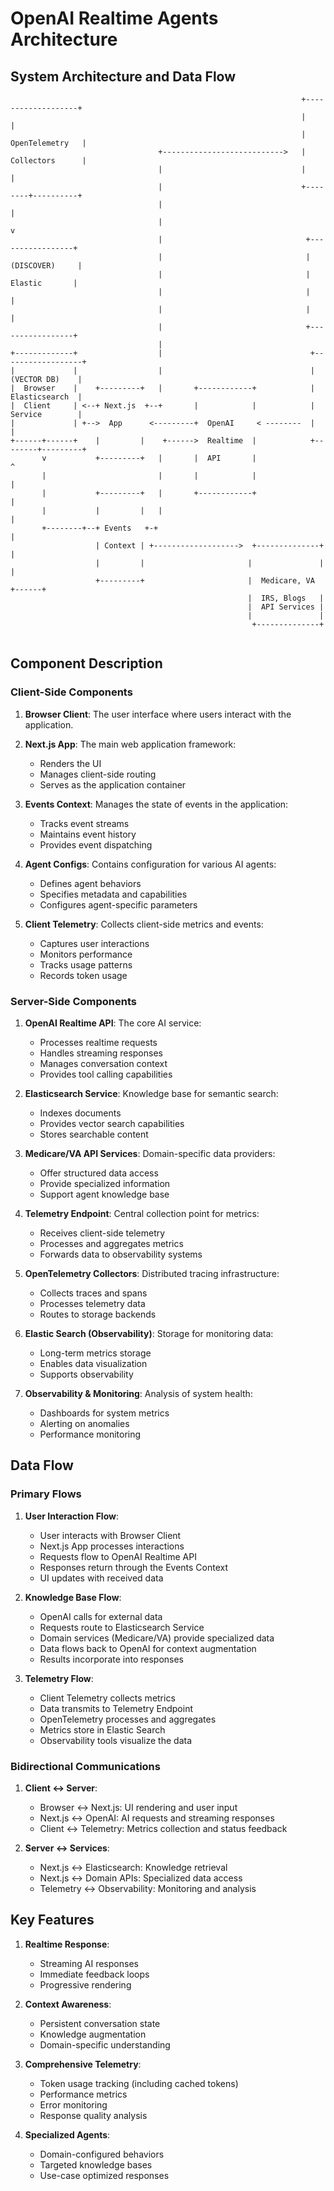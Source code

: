 # OpenAI Realtime Agents Architecture

## System Architecture and Data Flow

```
                                                                 +-------------------+
                                                                 |                   |
                                                                 |   OpenTelemetry   |
                                 +--------------------------->   |   Collectors      |
                                 |                               |                   |
                                 |                               +--------+----------+
                                 |                                        |
                                 |                                        v
                                 |                                +-----------------+
                                 |                                |  (DISCOVER)     |
                                 |                                |   Elastic       |
                                 |                                |                 |
                                 |                                |                 |
                                 |                                +-----------------+
                                 |
+-------------+                  |                                 +------------------+
|             |                  |                                 |   (VECTOR DB)    |
|  Browser    |    +---------+   |       +------------+            |   Elasticsearch  |
|  Client     | <--+ Next.js  +--+       |            |            |   Service        |
|             | +-->  App      <---------+  OpenAI     < --------  |                  |
+------+------+    |         |    +------>  Realtime  |            +--------+---------+
       v           +---------+   |       |  API       |                      ^
       |                         |       |            |                      |
       |           +---------+   |       +------------+                      |
       |           |         |   |                                           |
       +--------+--+ Events   +-+                                            |
                   | Context | +------------------->  +--------------+       |
                   |         |                       |               |       |
                   +---------+                       |  Medicare, VA +------+
                                                     |  IRS, Blogs   |
                                                     |  API Services |
                                                     |               |
                                                      +--------------+


```

## Component Description

### Client-Side Components

1. **Browser Client**: The user interface where users interact with the application.

2. **Next.js App**: The main web application framework:

    - Renders the UI
    - Manages client-side routing
    - Serves as the application container

3. **Events Context**: Manages the state of events in the application:

    - Tracks event streams
    - Maintains event history
    - Provides event dispatching

4. **Agent Configs**: Contains configuration for various AI agents:

    - Defines agent behaviors
    - Specifies metadata and capabilities
    - Configures agent-specific parameters

5. **Client Telemetry**: Collects client-side metrics and events:
    - Captures user interactions
    - Monitors performance
    - Tracks usage patterns
    - Records token usage

### Server-Side Components

1. **OpenAI Realtime API**: The core AI service:

    - Processes realtime requests
    - Handles streaming responses
    - Manages conversation context
    - Provides tool calling capabilities

2. **Elasticsearch Service**: Knowledge base for semantic search:

    - Indexes documents
    - Provides vector search capabilities
    - Stores searchable content

3. **Medicare/VA API Services**: Domain-specific data providers:

    - Offer structured data access
    - Provide specialized information
    - Support agent knowledge base

4. **Telemetry Endpoint**: Central collection point for metrics:

    - Receives client-side telemetry
    - Processes and aggregates metrics
    - Forwards data to observability systems

5. **OpenTelemetry Collectors**: Distributed tracing infrastructure:

    - Collects traces and spans
    - Processes telemetry data
    - Routes to storage backends

6. **Elastic Search (Observability)**: Storage for monitoring data:

    - Long-term metrics storage
    - Enables data visualization
    - Supports observability

7. **Observability & Monitoring**: Analysis of system health:
    - Dashboards for system metrics
    - Alerting on anomalies
    - Performance monitoring

## Data Flow

### Primary Flows

1. **User Interaction Flow**:

    - User interacts with Browser Client
    - Next.js App processes interactions
    - Requests flow to OpenAI Realtime API
    - Responses return through the Events Context
    - UI updates with received data

2. **Knowledge Base Flow**:

    - OpenAI calls for external data
    - Requests route to Elasticsearch Service
    - Domain services (Medicare/VA) provide specialized data
    - Data flows back to OpenAI for context augmentation
    - Results incorporate into responses

3. **Telemetry Flow**:
    - Client Telemetry collects metrics
    - Data transmits to Telemetry Endpoint
    - OpenTelemetry processes and aggregates
    - Metrics store in Elastic Search
    - Observability tools visualize the data

### Bidirectional Communications

1. **Client ↔ Server**:

    - Browser ↔ Next.js: UI rendering and user input
    - Next.js ↔ OpenAI: AI requests and streaming responses
    - Client ↔ Telemetry: Metrics collection and status feedback

2. **Server ↔ Services**:
    - Next.js ↔ Elasticsearch: Knowledge retrieval
    - Next.js ↔ Domain APIs: Specialized data access
    - Telemetry ↔ Observability: Monitoring and analysis

## Key Features

1. **Realtime Response**:

    - Streaming AI responses
    - Immediate feedback loops
    - Progressive rendering

2. **Context Awareness**:

    - Persistent conversation state
    - Knowledge augmentation
    - Domain-specific understanding

3. **Comprehensive Telemetry**:

    - Token usage tracking (including cached tokens)
    - Performance metrics
    - Error monitoring
    - Response quality analysis

4. **Specialized Agents**:
    - Domain-configured behaviors
    - Targeted knowledge bases
    - Use-case optimized responses
